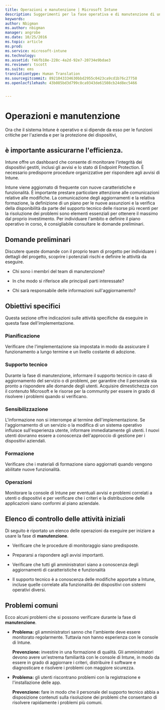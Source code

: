 ```yaml
---
title: Operazioni e manutenzione | Microsoft Intune
description: Suggerimenti per la fase operativa e di manutenzione di una distribuzione di Intune.
keywords: 
author: Nbigman
ms.author: nbigman
manager: angrobe
ms.date: 10/25/2016
ms.topic: article
ms.prod: 
ms.service: microsoft-intune
ms.technology: 
ms.assetid: f46fb18e-228c-4a2d-92e7-20734e9bdae3
ms.reviewer: tscott
ms.suite: ems
translationtype: Human Translation
ms.sourcegitcommit: 8921043334630bbd2955c0423ca9cd1b76c27758
ms.openlocfilehash: 43b085bd3d799c8ca9343de61508cb24d8ec5466


---
```


# Operazioni e manutenzione
Ora che il sistema Intune è operativo e si dipende da esso per le funzioni critiche per l'azienda e per la protezione dei dispositivi,

## è importante assicurarne l'efficienza.
Intune offre un dashboard che consente di monitorare l'integrità dei dispositivi gestiti, inclusi gli avvisi e lo stato di Endpoint Protection. È necessario predisporre procedure organizzative per rispondere agli avvisi di Intune.

Intune viene aggiornato di frequente con nuove caratteristiche e funzionalità. È importante prestare particolare attenzione alle comunicazioni relative alle modifiche.
La comunicazione degli aggiornamenti e la relativa formazione, la definizione di un piano per le nuove assunzioni e la verifica della disponibilità da parte del supporto tecnico delle risorse più recenti per la risoluzione dei problemi sono elementi essenziali per ottenere il massimo dal proprio investimento.
Per individuare l'ambito e definire il piano operativo in corso, è consigliabile consultare le domande preliminari.

## Domande preliminari
Discutere queste domande con il proprio team di progetto per individuare i dettagli del progetto, scoprire i potenziali rischi e definire le attività da eseguire.

-   Chi sono i membri del team di manutenzione?

-   In che modo si riferisce alle principali parti interessate?

-   Chi sarà responsabile delle informazioni sull'aggiornamento?

## Obiettivi specifici
Questa sezione offre indicazioni sulle attività specifiche da eseguire in questa fase dell'implementazione.

### Pianificazione
Verificare che l'implementazione sia impostata in modo da assicurare il funzionamento a lungo termine e un livello costante di adozione.

### Supporto tecnico
Durante la fase di manutenzione, informare il supporto tecnico in caso di aggiornamento del servizio o di problemi, per garantire che il personale sia pronto a rispondere alle domande degli utenti. Acquisire dimestichezza con il contenuto Microsoft e le risorse per la community per essere in grado di risolvere i problemi quando si verificano.

### Sensibilizzazione
L'informazione non si interrompe al termine dell'implementazione. Se l'aggiornamento di un servizio o la modifica di un sistema operativo influisce sull'esperienza utente, informare immediatamente gli utenti. I nuovi utenti dovranno essere a conoscenza dell'approccio di gestione per i dispositivi aziendali.

### Formazione
Verificare che i materiali di formazione siano aggiornati quando vengono abilitate nuove funzionalità.

### Operazioni
Monitorare la console di Intune per eventuali avvisi e problemi correlati a utenti o dispositivi e per verificare che i criteri e la distribuzione delle applicazioni siano conformi al piano aziendale.

## Elenco di controllo delle attività iniziali
Di seguito è riportato un elenco delle operazioni da eseguire per iniziare a usare la fase di **manutenzione**.

-   Verificare che le procedure di monitoraggio siano predisposte.

-   Prepararsi a rispondere agli avvisi importanti.

-   Verificare che tutti gli amministratori siano a conoscenza degli aggiornamenti di caratteristiche e funzionalità

-   Il supporto tecnico è a conoscenza delle modifiche apportate a Intune, incluse quelle correlate alla funzionalità dei dispositivi con sistemi operativi diversi.

## Problemi comuni
Ecco alcuni problemi che si possono verificare durante la fase di **manutenzione**.

-   **Problema:** gli amministratori sanno che l'ambiente deve essere monitorato regolarmente. Tuttavia non hanno esperienza con le console di Intune.

    **Prevenzione:** investire in una formazione di qualità. Gli amministratori devono avere un'estrema familiarità con le console di Intune, in modo da essere in grado di aggiornare i criteri, distribuire il software e diagnosticare e risolvere i problemi con maggiore sicurezza.

-   **Problema:** gli utenti riscontrano problemi con la registrazione e l'installazione delle app.

    **Prevenzione:** fare in modo che il personale del supporto tecnico abbia a disposizione contenuti sulla risoluzione dei problemi che consentano di risolvere rapidamente i problemi più comuni.



<!--HONumber=Oct16_HO4-->


